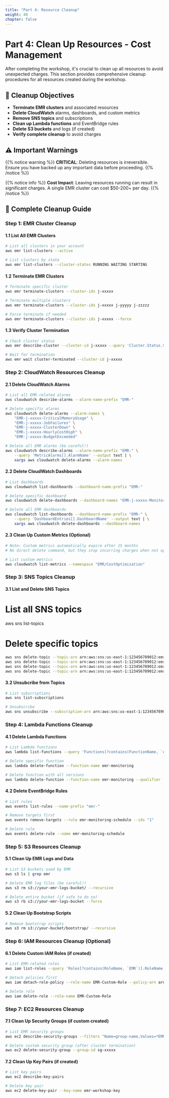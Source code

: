 ```yaml
---
title: "Part 4: Resource Cleanup"
weight: 40
chapter: false
---
```


# Part 4: Clean Up Resources - Cost Management

After completing the workshop, it's crucial to clean up all resources to avoid unexpected charges. This section provides comprehensive cleanup procedures for all resources created during the workshop.

## 🎯 Cleanup Objectives

- **Terminate EMR clusters** and associated resources
- **Delete CloudWatch** alarms, dashboards, and custom metrics
- **Remove SNS topics** and subscriptions
- **Clean up Lambda functions** and EventBridge rules
- **Delete S3 buckets** and logs (if created)
- **Verify complete cleanup** to avoid charges

## ⚠️ Important Warnings

{{% notice warning %}}
**CRITICAL**: Deleting resources is irreversible. Ensure you have backed up any important data before proceeding.
{{% /notice %}}

{{% notice info %}}
**Cost Impact**: Leaving resources running can result in significant charges. A single EMR cluster can cost $50-200+ per day.
{{% /notice %}}

## 🧹 Complete Cleanup Guide

### Step 1: EMR Cluster Cleanup

#### 1.1 List All EMR Clusters
```bash
# List all clusters in your account
aws emr list-clusters --active

# List clusters by state
aws emr list-clusters --cluster-states RUNNING WAITING STARTING
```

#### 1.2 Terminate EMR Clusters
```bash
# Terminate specific cluster
aws emr terminate-clusters --cluster-ids j-xxxxx

# Terminate multiple clusters
aws emr terminate-clusters --cluster-ids j-xxxxx j-yyyyy j-zzzzz

# Force terminate if needed
aws emr terminate-clusters --cluster-ids j-xxxxx --force
```

#### 1.3 Verify Cluster Termination
```bash
# Check cluster status
aws emr describe-cluster --cluster-id j-xxxxx --query 'Cluster.Status.State'

# Wait for termination
aws emr wait cluster-terminated --cluster-id j-xxxxx
```

### Step 2: CloudWatch Resources Cleanup

#### 2.1 Delete CloudWatch Alarms
```bash
# List all EMR-related alarms
aws cloudwatch describe-alarms --alarm-name-prefix "EMR-"

# Delete specific alarms
aws cloudwatch delete-alarms --alarm-names \
    "EMR-j-xxxxx-CriticalMemoryUsage" \
    "EMR-j-xxxxx-JobFailures" \
    "EMR-j-xxxxx-ClusterDown" \
    "EMR-j-xxxxx-HourlyCostHigh" \
    "EMR-j-xxxxx-BudgetExceeded"

# Delete all EMR alarms (be careful!)
aws cloudwatch describe-alarms --alarm-name-prefix "EMR-" \
    --query 'MetricAlarms[].AlarmName' --output text | \
    xargs aws cloudwatch delete-alarms --alarm-names
```

#### 2.2 Delete CloudWatch Dashboards
```Bash
# List dashboards
aws cloudwatch list-dashboards --dashboard-name-prefix "EMR-"

# Delete specific dashboard
aws cloudwatch delete-dashboards --dashboard-names "EMR-j-xxxxx-Monitoring"

# Delete all EMR dashboards
aws cloudwatch list-dashboards --dashboard-name-prefix "EMR-" \
    --query 'DashboardEntries[].DashboardName' --output text | \
    xargs aws cloudwatch delete-dashboards --dashboard-names
```

#### 2.3 Clean Up Custom Metrics (Optional)
```bash
# Note: Custom metrics automatically expire after 15 months
# No direct delete command, but they stop incurring charges when not updated

# List custom metrics
aws cloudwatch list-metrics --namespace "EMR/CostOptimization"
```

### Step 3: SNS Topics Cleanup

#### 3.1 List and Delete SNS Topics
# List all SNS topics
aws sns list-topics

# Delete specific topics
```bash
aws sns delete-topic --topic-arn arn:aws:sns:us-east-1:123456789012:emr-critical-alerts
aws sns delete-topic --topic-arn arn:aws:sns:us-east-1:123456789012:emr-warning-alerts
aws sns delete-topic --topic-arn arn:aws:sns:us-east-1:123456789012:emr-info-alerts
aws sns delete-topic --topic-arn arn:aws:sns:us-east-1:123456789012:emr-cost-alerts
```

#### 3.2 Unsubcribe from Topics 
```bash
# List subscriptions
aws sns list-subscriptions

# Unsubscribe
aws sns unsubscribe --subscription-arn arn:aws:sns:us-east-1:123456789012:emr-alerts:xxxxx
```

### Step 4: Lambda Functions Cleanup

#### 4.1 Delete Lambda Functions
```bash
# List Lambda functions
aws lambda list-functions --query 'Functions[?contains(FunctionName, `emr`)].FunctionName'

# Delete specific function
aws lambda delete-function --function-name emr-monitoring

# Delete function with all versions
aws lambda delete-function --function-name emr-monitoring --qualifier '$LATEST'
```

#### 4.2 Delete EventBridge Rules
```bash
# List rules
aws events list-rules --name-prefix "emr-"

# Remove targets first
aws events remove-targets --rule emr-monitoring-schedule --ids "1"

# Delete rule
aws events delete-rule --name emr-monitoring-schedule
```

### Step 5: S3 Resources Cleanup

#### 5.1 Clean Up EMR Logs and Data
```bash
# List S3 buckets used by EMR
aws s3 ls | grep emr

# Delete EMR log files (be careful!)
aws s3 rm s3://your-emr-logs-bucket/ --recursive

# Delete entire bucket (if safe to do so)
aws s3 rb s3://your-emr-logs-bucket --force
```

#### 5.2 Clean Up Bootstrap Scripts
```bash
# Remove bootstrap scripts
aws s3 rm s3://your-bucket/bootstrap/ --recursive
```

### Step 6: IAM Resources Cleanup (Optional)

#### 6.1 Delete Custom IAM Roles (if created)
```bash
# List EMR-related roles
aws iam list-roles --query 'Roles[?contains(RoleName, `EMR`)].RoleName'

# Detach policies first
aws iam detach-role-policy --role-name EMR-Custom-Role --policy-arn arn:aws:iam::aws:policy/service-role/AmazonElasticMapReduceRole

# Delete role
aws iam delete-role --role-name EMR-Custom-Role

```
### Step 7: EC2 Resources Cleanup

#### 7.1 Clean Up Security Groups (if custom created)

```bash
# List EMR security groups
aws ec2 describe-security-groups --filters "Name=group-name,Values=*EMR*"

# Delete custom security group (after cluster termination)
aws ec2 delete-security-group --group-id sg-xxxxx
```

#### 7.2 Clean Up Key Pairs (if created)
```bash
# List key pairs
aws ec2 describe-key-pairs

# Delete key pair
aws ec2 delete-key-pair --key-name emr-workshop-key
```